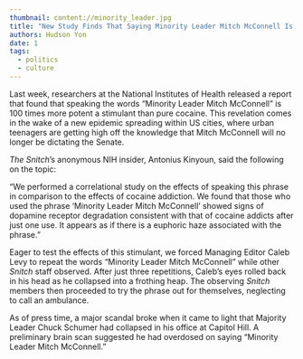 ```yaml
---
thumbnail: content://minority_leader.jpg
title: "New Study Finds That Saying Minority Leader Mitch McConnell Is 100 Times More Potent Than Cocaine"
authors: Hudson Yon
date: 1
tags:
  - politics
  - culture
---
```


Last week, researchers at the National Institutes of Health released a report that found that speaking the words “Minority Leader Mitch McConnell” is 100 times more potent a stimulant than pure cocaine. This revelation comes in the wake of a new epidemic spreading within US cities, where urban teenagers are getting high off the knowledge that Mitch McConnell will no longer be dictating the Senate. 

*The Snitch*’s anonymous NIH insider, Antonius Kinyoun, said the following on the topic:

“We performed a correlational study on the effects of speaking this phrase in comparison to the effects of cocaine addiction. We found that those who used the phrase ‘Minority Leader Mitch McConnell’ showed signs of dopamine receptor degradation consistent with that of cocaine addicts after just one use. It appears as if there is a euphoric haze associated with the phrase.”

Eager to test the effects of this stimulant, we forced Managing Editor Caleb Levy to repeat the words “Minority Leader Mitch McConnell” while other *Snitch* staff observed. After just three repetitions, Caleb’s eyes rolled back in his head as he collapsed into a frothing heap. The observing *Snitch* members then proceeded to try the phrase out for themselves, neglecting to call an ambulance.

As of press time, a major scandal broke when it came to light that Majority Leader Chuck Schumer had collapsed in his office at Capitol Hill. A preliminary brain scan suggested he had overdosed on saying “Minority Leader Mitch McConnell.”